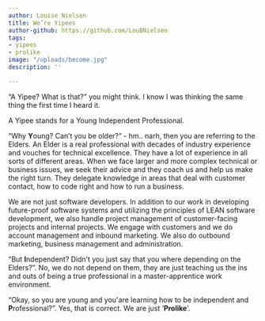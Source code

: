 ```yaml
---
author: Louise Nielsen
title: We’re Yipees
author-github: https://github.com/LouBNielsen
tags:
- yipees
- prolike
image: "/uploads/become.jpg"
description: ''

---
```

“A Yipee? What is that?” you might think. I know I was thinking the same thing the first time I heard it.

A Yipee stands for a Young Independent Professional.

“Why **Y**oung? Can’t you be older?” - hm.. narh, then you are referring to the Elders. An Elder is a real professional with decades of industry experience and vouches for technical excellence. They have a lot of experience in all sorts of different areas. When we face larger and more complex technical or business issues, we seek their advice and they coach us and help us make the right turn. They delegate knowledge in areas that deal with customer contact, how to code right and how to run a business.

We are not just software developers. In addition to our work in developing future-proof software systems and utilizing the principles of LEAN software development, we also handle project management of customer-facing projects and internal projects. We engage with customers and we do account management and inbound marketing. We also do outbound marketing, business management and administration.

“But **I**ndependent? Didn’t you just say that you where depending on the Elders?”. No, we do not depend on them, they are just teaching us the ins and outs of being a true professional in a master-apprentice work environment.

“Okay, so you are young and you'are learning how to be independent and **P**rofessional?”. Yes, that is correct. We are just ‘**Prolike**’.